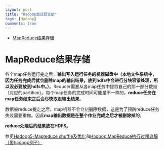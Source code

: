 ```yaml
---
layout: post
title: "Hadoop面试题总结"
tags: [Hadoop]
comments: true
---
```


* [MapReduce结果存储](#mapreduce结果存储)

# MapReduce结果存储
各个map任务运行完之后，**输出写入运行任务的机器磁盘中（本地文件系统中，因为任务完成后就会删除map的输出结果，放到hdfs中会进行分块容错处理，所以没必要放到hdfs中。）**。Reducer需要从各map任务中提取自己的那一部分数据（对应的partition）。每个map任务的完成时间可能是不一样的，**reduce任务在map任务结束之后会尽快取走输出结果**。

数据被reduce提走之后，map机器不会立刻删除数据，这是为了预防reduce任务失败需要重做。因此**map输出数据是在整个作业完成之后才被删除掉的**。

**reduce处理后的结果放在HDFS。**

参见[Hadoop5-Mapreduce shuffle及优化](https://www.jianshu.com/p/d903dca59aac)和[Hadoop MapReduce执行过程详解（带hadoop例子）](https://my.oschina.net/itblog/blog/275294)
